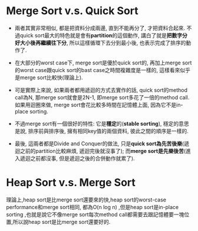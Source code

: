 # Merge Sort v.s. Quick Sort

* 兩者其實非常相似, 都是把資料分成兩邊, 直到不能再分了, 才把資料合起來. 不過quick sort最大的特色就是會有**partition**的這個動作, 講白了就是**把數字分好大小後再繼續往下分**, 所以這樣循環下去分到最小後, 也表示完成了排序的動作了.

* 在大部分的worst case下, merge sort是優於quick sort的, 再加上merge sort的worst case跟quick sort的bast case之時間複雜度是一樣的, 這樣看來似乎是merge sort比較快\(理論上\).

* 可是實際上來說, 如果兩者都用遞迴的方式去實作的話, quick sort的method call為N, 那merge sort就會是2N-1, 即merge sort多花了一倍的method call. 如果用迴圈來做, merge sort會花比較多時間在記憶體上面, 因為它不是in-place sorting.

* 不過merge sort有一個很好的特性: 它是**穩定**的\(**stable sorting**\), 穩定的意思是說, 排序前與排序後, 擁有相同key值的兩個資料, 彼此之間的順序是一樣的.

* 最後, 這兩者都是Divide and Conquer的做法, 只是**quick sort為先苦後樂**\(遞迴之前的partition比較麻煩, 遞迴完後就沒事了\); 而**merge sort是先樂後苦**\(進入遞迴之前都沒事, 但是遞迴之後的合併動作就累了\).

# Heap Sort v.s. Merge Sort

理論上,heap sort是比merge sort還要來的快,heap sort的worst-case performance和merge sort相同, 都為O\(n log n\) ,但是heap sort是in-place sorting ,也就是說它不像merge sort每次method call都需要去跟記憶體要一塊位置,所以說heap sort是比merge sort還要好的.

